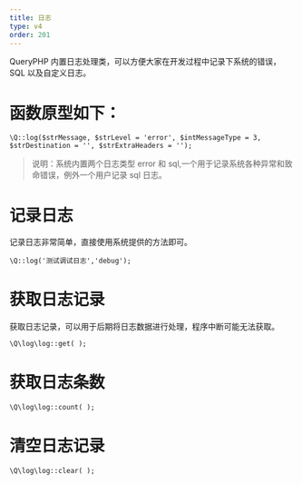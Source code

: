 ```yaml
---
title: 日志
type: v4
order: 201
---
```


QueryPHP 内置日志处理类，可以方便大家在开发过程中记录下系统的错误，SQL 以及自定义日志。

# 函数原型如下：
~~~
\Q::log($strMessage, $strLevel = 'error', $intMessageType = 3, $strDestination = '', $strExtraHeaders = '');
~~~
> 说明：系统内置两个日志类型 error 和 sql,一个用于记录系统各种异常和致命错误，例外一个用户记录 sql 日志。

# 记录日志
记录日志非常简单，直接使用系统提供的方法即可。
~~~
\Q::log('测试调试日志','debug');
~~~

# 获取日志记录
获取日志记录，可以用于后期将日志数据进行处理，程序中断可能无法获取。
~~~
\Q\log\log::get( );
~~~

# 获取日志条数
~~~
\Q\log\log::count( );
~~~

# 清空日志记录
~~~
\Q\log\log::clear( );
~~~






